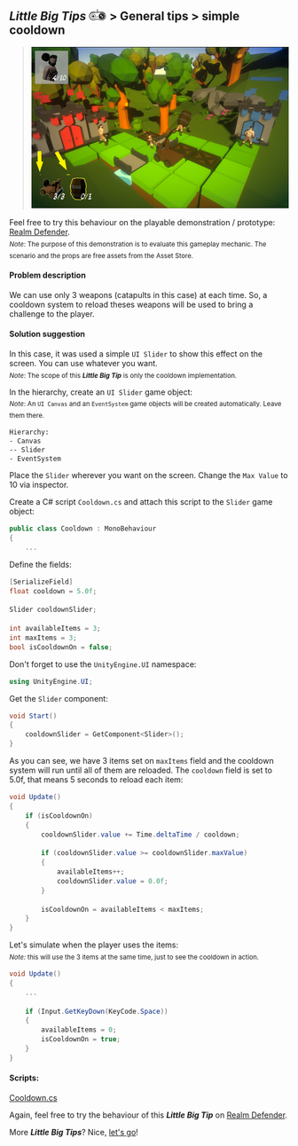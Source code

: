 ## _**Little Big Tips**_ ![Joystick](https://raw.githubusercontent.com/alissin/alissin.github.io/master/images/joystick.png) > General tips > simple cooldown

> ![Realm Defender](./../z_images/realm_defender/simple-cooldown.png)

Feel free to try this behaviour on the playable demonstration / prototype: [Realm Defender](https://simmer.io/@alissin/realm-defender).<br/>
<sub>_Note_: The purpose of this demonstration is to evaluate this gameplay mechanic. The scenario and the props are free assets from the Asset Store.</sub>

#### Problem description
We can use only 3 weapons (catapults in this case) at each time. So, a cooldown system to reload theses weapons will be used to bring a challenge to the player.

#### Solution suggestion
In this case, it was used a simple `UI Slider` to show this effect on the screen. You can use whatever you want.<br/>
<sub>_Note_: The scope of this _**Little Big Tip**_ is only the cooldown implementation.</sub>

In the hierarchy, create an `UI Slider` game object:<br/>
<sub>_Note_: An `UI Canvas` and an `EventSystem` game objects will be created automatically. Leave them there.</sub>

```
Hierarchy:
- Canvas
-- Slider
- EventSystem
```

Place the `Slider` wherever you want on the screen. Change the `Max Value` to 10 via inspector.

Create a C# script `Cooldown.cs` and attach this script to the `Slider` game object:

```csharp
public class Cooldown : MonoBehaviour
{
    ...
```

Define the fields:

```csharp
[SerializeField]
float cooldown = 5.0f;

Slider cooldownSlider;

int availableItems = 3;
int maxItems = 3;
bool isCooldownOn = false;
```

Don't forget to use the `UnityEngine.UI` namespace:

```csharp
using UnityEngine.UI;
```

Get the `Slider` component:

```csharp
void Start()
{
    cooldownSlider = GetComponent<Slider>();
}
```

As you can see, we have 3 items set on `maxItems` field and the cooldown system will run until all of them are reloaded. The `cooldown` field is set to 5.0f, that means 5 seconds to reload each item:

```csharp
void Update()
{
    if (isCooldownOn)
    {
        cooldownSlider.value += Time.deltaTime / cooldown;

        if (cooldownSlider.value >= cooldownSlider.maxValue)
        {
            availableItems++;
            cooldownSlider.value = 0.0f;
        }

        isCooldownOn = availableItems < maxItems;
    }
}
```

Let's simulate when the player uses the items:<br/>
<sub>_Note:_ this will use the 3 items at the same time, just to see the cooldown in action.</sub>

```csharp
void Update()
{
    ...

    if (Input.GetKeyDown(KeyCode.Space))
    {
        availableItems = 0;
        isCooldownOn = true;
    }
}
```

#### Scripts:
[Cooldown.cs](./Cooldown.cs)

Again, feel free to try the behaviour of this _**Little Big Tip**_ on [Realm Defender](https://simmer.io/@alissin/realm-defender).

More _**Little Big Tips**_? Nice, [let's go](https://github.com/alissin/little-big-tips)!